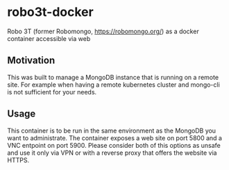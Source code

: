 # robo3t-docker
Robo 3T (former Robomongo, https://robomongo.org/) as a docker container accessible via web

## Motivation
This was built to manage a MongoDB instance that is running on a remote site. For example when having a remote kubernetes cluster and mongo-cli is not sufficient for your needs.

## Usage
This container is to be run in the same environment as the MongoDB you want to administrate.
The container exposes a web site on port 5800 and a VNC entpoint on port 5900.
Please consider both of this options as unsafe and use it only via VPN or with a reverse proxy that offers the website via HTTPS.
